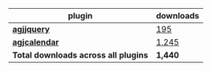 plugin|downloads
------|----------
[**agjjquery**](https://www.npmjs.com/package/agjjquery)|[195](https://www.npmjs.com/package/agjjquery)
[**agjcalendar**](https://www.npmjs.com/package/agjcalendar)|[1,245](https://www.npmjs.com/package/agjcalendar)
**Total downloads across all plugins**|**1,440**
